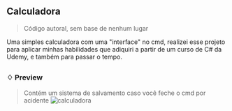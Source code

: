 ## Calculadora
> Código autoral, sem base de nenhum lugar <br>

Uma simples calculadora com uma "interface" no cmd, realizei esse projeto para aplicar minhas habilidades que adiquiri a partir de um curso de C# da Udemy, e também para passar o tempo.

##
### ♢ Preview

> Contém um sistema de salvamento caso você feche o cmd por acidente
> ![calculadora](https://user-images.githubusercontent.com/60985347/143008476-0f7201b2-89ae-4f13-a1ac-f331b160f1a2.gif)
